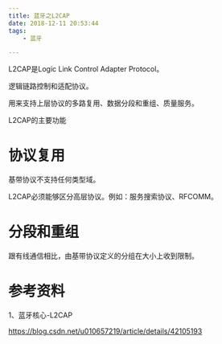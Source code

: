 ```yaml
---
title: 蓝牙之L2CAP
date: 2018-12-11 20:53:44
tags:
	- 蓝牙

---
```




L2CAP是Logic Link Control Adapter Protocol。

逻辑链路控制和适配协议。

用来支持上层协议的多路复用、数据分段和重组、质量服务。



L2CAP的主要功能

# 协议复用

基带协议不支持任何类型域。

L2CAP必须能够区分高层协议。例如：服务搜索协议、RFCOMM。

# 分段和重组

跟有线通信相比，由基带协议定义的分组在大小上收到限制。



# 参考资料

1、蓝牙核心-L2CAP

https://blog.csdn.net/u010657219/article/details/42105193